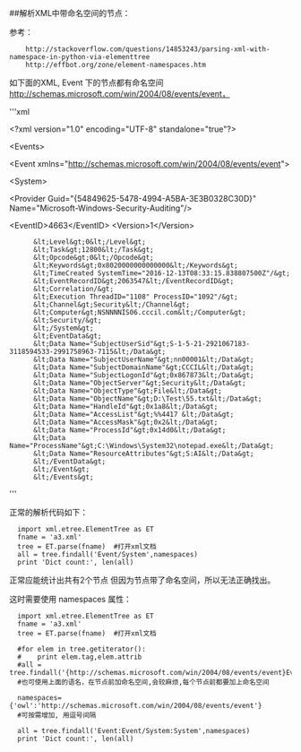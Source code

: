 ##解析XML中带命名空间的节点：

参考：

        http://stackoverflow.com/questions/14853243/parsing-xml-with-namespace-in-python-via-elementtree
        http://effbot.org/zone/element-namespaces.htm
        

如下面的XML, Event 下的节点都有命名空间 http://schemas.microsoft.com/win/2004/08/events/event，

'''xml

&lt;?xml version="1.0" encoding="UTF-8" standalone="true"?&gt;

&lt;Events&gt;

&lt;Event xmlns="http://schemas.microsoft.com/win/2004/08/events/event"&gt;

&lt;System&gt;

&lt;Provider Guid="{54849625-5478-4994-A5BA-3E3B0328C30D}" Name="Microsoft-Windows-Security-Auditing"/&gt;
  
&lt;EventID&gt;4663&lt;/EventID&gt;
&lt;Version&gt;1&lt;/Version&gt;
          
          &lt;Level&gt;0&lt;/Level&gt;
          &lt;Task&gt;12800&lt;/Task&gt;
          &lt;Opcode&gt;0&lt;/Opcode&gt;
          &lt;Keywords&gt;0x8020000000000000&lt;/Keywords&gt;
          &lt;TimeCreated SystemTime="2016-12-13T08:33:15.838807500Z"/&gt;
          &lt;EventRecordID&gt;2063547&lt;/EventRecordID&gt;
          &lt;Correlation/&gt;
          &lt;Execution ThreadID="1108" ProcessID="1092"/&gt;
          &lt;Channel&gt;Security&lt;/Channel&gt;
          &lt;Computer&gt;NSNNNNIS06.cccil.com&lt;/Computer&gt;
          &lt;Security/&gt;
          &lt;/System&gt;
          &lt;EventData&gt;
          &lt;Data Name="SubjectUserSid"&gt;S-1-5-21-2921067183-3118594533-2991758963-7115&lt;/Data&gt;
          &lt;Data Name="SubjectUserName"&gt;nn00001&lt;/Data&gt;
          &lt;Data Name="SubjectDomainName"&gt;CCCIL&lt;/Data&gt;
          &lt;Data Name="SubjectLogonId"&gt;0x867873&lt;/Data&gt;
          &lt;Data Name="ObjectServer"&gt;Security&lt;/Data&gt;
          &lt;Data Name="ObjectType"&gt;File&lt;/Data&gt;
          &lt;Data Name="ObjectName"&gt;D:\Test\55.txt&lt;/Data&gt;
          &lt;Data Name="HandleId"&gt;0x1a8&lt;/Data&gt;
          &lt;Data Name="AccessList"&gt;%%4417 &lt;/Data&gt;
          &lt;Data Name="AccessMask"&gt;0x2&lt;/Data&gt;
          &lt;Data Name="ProcessId"&gt;0x14d0&lt;/Data&gt;
          &lt;Data Name="ProcessName"&gt;C:\Windows\System32\notepad.exe&lt;/Data&gt;
          &lt;Data Name="ResourceAttributes"&gt;S:AI&lt;/Data&gt;
          &lt;/EventData&gt;
          &lt;/Event&gt;
          &lt;/Events&gt;     
'''

正常的解析代码如下：

      import xml.etree.ElementTree as ET
      fname = 'a3.xml'
      tree = ET.parse(fname)  #打开xml文档 
      all = tree.findall('Event/System',namespaces)
      print 'Dict count:', len(all)
  正常应能统计出共有2个节点 但因为节点带了命名空间，所以无法正确找出。

  这时需要使用 namespaces 属性：

      import xml.etree.ElementTree as ET
      fname = 'a3.xml'
      tree = ET.parse(fname)  #打开xml文档 

      #for elem in tree.getiterator():
      #    print elem.tag,elem.attrib
      #all = tree.findall('{http://schemas.microsoft.com/win/2004/08/events/event}Event')
      #也可使用上面的语名，在节点前加命名空间,会较麻烦,每个节点前都要加上命名空间

      namespaces={'owl':'http://schemas.microsoft.com/win/2004/08/events/event'}
      #可按需增加, 用逗号间隔

      all = tree.findall('Event:Event/System:System',namespaces)
      print 'Dict count:', len(all)
